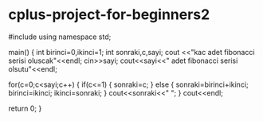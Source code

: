 # cplus-project-for-beginners2



#include<iostream>
using namespace std;

main()
{
   int birinci=0,ikinci=1;
   int sonraki,c,sayi;
   cout <<"kac adet fibonacci serisi oluscak"<<endl;
   cin>>sayi;
   cout<<sayi<<" adet fibonacci serisi olsutu"<<endl;

   for(c=0;c<sayi;c++)
   {
       if(c<=1)
       {
           sonraki=c;
       }
       else
       {
           sonraki=birinci+ikinci;
           birinci=ikinci;
           ikinci=sonraki;
       }
       cout<<sonraki<<" ";
   }
   cout<<endl;



   return 0;
}
